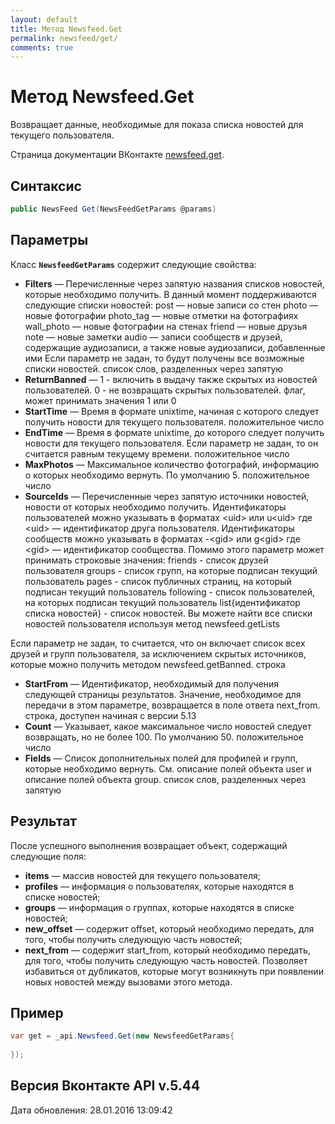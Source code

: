 ```yaml
---
layout: default
title: Метод Newsfeed.Get
permalink: newsfeed/get/
comments: true
---
```

# Метод Newsfeed.Get
Возвращает данные, необходимые для показа списка новостей для текущего пользователя.

Страница документации ВКонтакте [newsfeed.get](https://vk.com/dev/newsfeed.get).

## Синтаксис
``` csharp
public NewsFeed Get(NewsFeedGetParams @params)
```

## Параметры
Класс **`NewsfeedGetParams`** содержит следующие свойства:

+ **Filters** — Перечисленные через запятую названия списков новостей, которые необходимо получить. В данный момент поддерживаются следующие списки новостей:
post — новые записи со стен
photo — новые фотографии
photo_tag — новые отметки на фотографиях
wall_photo — новые фотографии на стенах
friend — новые друзья
note — новые заметки
audio — записи сообществ и друзей, содержащие аудиозаписи, а также новые аудиозаписи, добавленные ими
Если параметр не задан, то будут получены все возможные списки новостей. список слов, разделенных через запятую
+ **ReturnBanned** — 1 - включить в выдачу также скрытых из новостей пользователей. 0 - не возвращать скрытых пользователей. флаг, может принимать значения 1 или 0
+ **StartTime** — Время в формате unixtime, начиная с которого следует получить новости для текущего пользователя. положительное число
+ **EndTime** — Время в формате unixtime, до которого следует получить новости для текущего пользователя. Если параметр не задан, то он считается равным текущему времени. положительное число
+ **MaxPhotos** — Максимальное количество фотографий, информацию о которых необходимо вернуть. По умолчанию 5. положительное число
+ **SourceIds** — Перечисленные через запятую иcточники новостей, новости от которых необходимо получить.
Идентификаторы пользователей можно указывать в форматах
&lt;uid&gt; или u&lt;uid&gt;
где &lt;uid&gt; — идентификатор друга пользователя.
Идентификаторы сообществ можно указывать в форматах
-&lt;gid&gt; или g&lt;gid&gt;
где &lt;gid&gt; — идентификатор сообщества. 
Помимо этого параметр может принимать строковые значения: 
friends - список друзей пользователя 
groups - список групп, на которые подписан текущий пользователь 
pages - список публичных страниц, на который подписан тeкущий пользователь 
following - список пользователей, на которых подписан текущий пользователь 
list{идентификатор списка новостей} - список новостей. Вы можете найти все списки новостей пользователя используя метод newsfeed.getLists 

Если параметр не задан, то считается, что он включает список всех друзей и групп пользователя, за исключением скрытых источников, которые можно получить методом newsfeed.getBanned. строка
+ **StartFrom** — Идентификатор, необходимый для получения следующей страницы результатов. Значение, необходимое для передачи в этом параметре, возвращается в поле ответа next_from. строка, доступен начиная с версии 5.13
+ **Count** — Указывает, какое максимальное число новостей следует возвращать, но не более 100. По умолчанию 50. положительное число
+ **Fields** — Список дополнительных полей для профилей и  групп, которые необходимо вернуть. См. описание полей объекта user и описание полей объекта group. список слов, разделенных через запятую

## Результат
После успешного выполнения возвращает объект, содержащий следующие поля: 

+ **items** — массив новостей для текущего пользователя; 
+ **profiles** — информация о пользователях, которые находятся в списке новостей; 
+ **groups** — информация о группах, которые находятся в списке новостей; 
+ **new_offset** — содержит offset, который необходимо передать, для того, чтобы получить следующую часть новостей; 
+ **next_from** — содержит start_from, который необходимо передать, для того, чтобы получить следующую часть новостей. Позволяет избавиться от дубликатов, которые могут возникнуть при появлении новых новостей между вызовами этого метода. 

## Пример
``` csharp
var get = _api.Newsfeed.Get(new NewsfeedGetParams{
	
});
```

## Версия Вконтакте API v.5.44
Дата обновления: 28.01.2016 13:09:42
